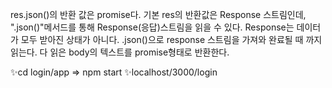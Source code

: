res.json()의 반환 값은 promise다.
기본 res의 반환값은 Response 스트림인데,
".json()"메서드를 통해 Response(응답)스트림을 읽을 수 있다.
Response는 데이터가 모두 받아진 상태가 아니다.
.json()으로 response 스트림을 가져와 완료될 때 까지 읽는다.
다 읽은 body의 텍스트를 promise형태로 반환한다.

✨cd login/app => npm start
✨localhost/3000/login
